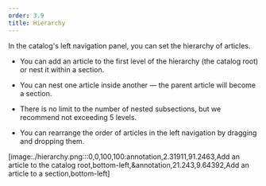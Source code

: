 ```yaml
---
order: 3.9
title: Hierarchy
---
```


In the catalog's left navigation panel, you can set the hierarchy of articles.

-  You can add an article to the first level of the hierarchy (the catalog root) or nest it within a section.

-  You can nest one article inside another — the parent article will become a section.

-  There is no limit to the number of nested subsections, but we recommend not exceeding 5 levels.

-  You can rearrange the order of articles in the left navigation by dragging and dropping them.

[image:./hierarchy.png:::0,0,100,100:annotation,2.31911,91.2463,Add an article to the catalog root,bottom-left,&annotation,21.243,9.64392,Add an article to a section,bottom-left]
